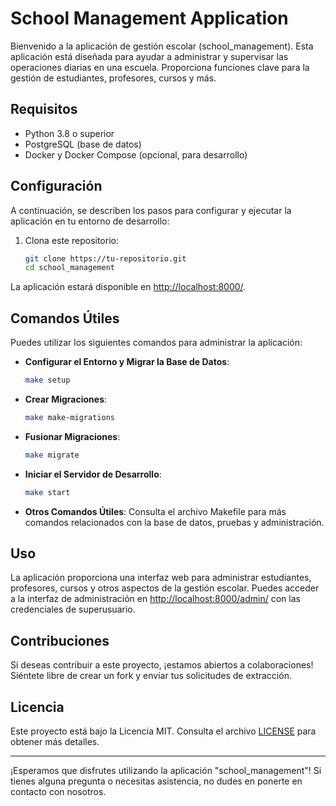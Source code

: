 # School Management Application

Bienvenido a la aplicación de gestión escolar (school_management). Esta aplicación está diseñada para ayudar a administrar y supervisar las operaciones diarias en una escuela. Proporciona funciones clave para la gestión de estudiantes, profesores, cursos y más.

## Requisitos

- Python 3.8 o superior
- PostgreSQL (base de datos)
- Docker y Docker Compose (opcional, para desarrollo)

## Configuración

A continuación, se describen los pasos para configurar y ejecutar la aplicación en tu entorno de desarrollo:

1. Clona este repositorio:

   ```bash
   git clone https://tu-repositorio.git
   cd school_management
   ```

La aplicación estará disponible en [http://localhost:8000/](http://localhost:8000/).

## Comandos Útiles

Puedes utilizar los siguientes comandos para administrar la aplicación:

- **Configurar el Entorno y Migrar la Base de Datos**:
  ```bash
  make setup
  ```

- **Crear Migraciones**:
  ```bash
  make make-migrations
  ```

- **Fusionar Migraciones**:
  ```bash
  make migrate
  ```

- **Iniciar el Servidor de Desarrollo**:
  ```bash
  make start
  ```

- **Otros Comandos Útiles**:
  Consulta el archivo Makefile para más comandos relacionados con la base de datos, pruebas y administración.

## Uso

La aplicación proporciona una interfaz web para administrar estudiantes, profesores, cursos y otros aspectos de la gestión escolar. Puedes acceder a la interfaz de administración en [http://localhost:8000/admin/](http://localhost:8000/admin/) con las credenciales de superusuario.

## Contribuciones

Si deseas contribuir a este proyecto, ¡estamos abiertos a colaboraciones! Siéntete libre de crear un fork y enviar tus solicitudes de extracción.

## Licencia

Este proyecto está bajo la Licencia MIT. Consulta el archivo [LICENSE](LICENSE) para obtener más detalles.

---

¡Esperamos que disfrutes utilizando la aplicación "school_management"! Si tienes alguna pregunta o necesitas asistencia, no dudes en ponerte en contacto con nosotros.
